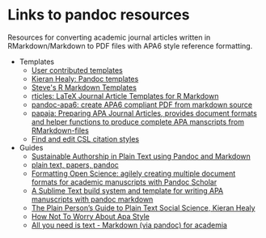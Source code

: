# Links to pandoc resources

Resources for converting academic journal articles written in RMarkdown/Markdown to PDF files with APA6 style reference formatting.

- Templates
  - [User contributed templates](https://github.com/jgm/pandoc/wiki/User-contributed-templates)
  - [Kieran Healy: Pandoc templates](https://github.com/kjhealy/pandoc-templates)
  - [Steve's R Markdown Templates](https://github.com/svmiller/svm-r-markdown-templates)
  - [rticles: LaTeX Journal Article Templates for R Markdown](https://github.com/rstudio/rticles)
  - [pandoc-apa6: create APA6 compliant PDF from markdown source](https://github.com/mattweidner/pandoc-apa6)
  - [papaja: Preparing APA Journal Articles, provides document formats and helper functions to produce complete APA manscripts from RMarkdown-files](https://github.com/crsh/papaja)
  - [Find and edit CSL citation styles](http://editor.citationstyles.org/)
- Guides
  - [Sustainable Authorship in Plain Text using Pandoc and Markdown](https://programminghistorian.org/lessons/sustainable-authorship-in-plain-text-using-pandoc-and-markdown)
  - [plain text, papers, pandoc](https://kieranhealy.org/blog/archives/2014/01/23/plain-text/)
  - [Formatting Open Science: agilely creating multiple document formats for academic manuscripts with Pandoc Scholar](https://pandoc-scholar.github.io/)
  - [A Sublime Text build system and template for writing APA manuscripts with pandoc markdown](https://github.com/iamamutt/pandoc-apa)
  - [The Plain Person’s Guide to Plain Text Social Science, Kieran Healy](https://kieranhealy.org/files/papers/plain-person-text.pdf)
  - [How Not To Worry About Apa Style](http://blog.efpsa.org/2015/06/09/how-not-to-worry-about-apa-style/)
  - [All you need is text - Markdown (via pandoc) for academia](http://www.surefoss.org/publishing-publizieren/all-you-need-is-text-markdown-via-pandoc-for-academia/)
